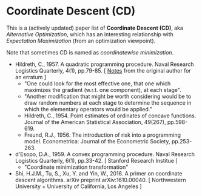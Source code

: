 # Coordinate Descent (CD)

This is a (actively updated) paper list of **Coordinate Descent (CD)**, aka *Alternative Optimization*, which has an interesting relationship with *Expectation Maximization* (from an optimization viewpoint).

Note that sometimes CD is named as *coordinatewise minimization*.

* Hildreth, C., 1957. A quadratic programming procedure. Naval Research Logistics Quarterly, 4(1), pp.79-85. [ [Notes](https://onlinelibrary.wiley.com/doi/10.1002/nav.3800040410) from the original author for an erratum ]
  * "One could look for the most effective one, that one which maximizes the gradient (w.r.t. one component), at each stage".
  * "Another modification that might be worth considering would be to draw random numbers at each stage to determine the sequence in which the elementary operators would be applied."
  * Hildreth, C., 1954. Point estimates of ordinates of concave functions. Journal of the American Statistical Association, 49(267), pp.598-619.
  * Freund, R.J., 1956. The introduction of risk into a programming model. Econometrica: Journal of the Econometric Society, pp.253-263.
* d'Esopo, D.A., 1959. A convex programming procedure. Naval Research Logistics Quarterly, 6(1), pp.33-42. [ Stanford Research Institue ]
  * "Coordinate minimization transformation"
* Shi, H.J.M., Tu, S., Xu, Y. and Yin, W., 2016. A primer on coordinate descent algorithms. arXiv preprint arXiv:1610.00040. [ Northwestern University + University of California, Los Angeles ]
